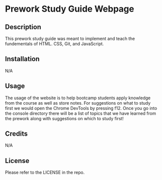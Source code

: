 
# Prework Study Guide Webpage

## Description

This prework study guide was meant to implement and teach the fundementals of HTML. CSS, Git, and JavaScript.

## Installation

N/A

## Usage

The usage of the website is to help bootcamp students apply knowledge from the course as well as store notes. For suggestions on what to study first we would open the Chrome DevTools by pressing f12. Once you go into the console directory there will be a list of topics that we have learned from the prework along with suggestions on which to study first!

## Credits

N/A

## License

Please refer to the LICENSE in the repo.